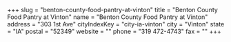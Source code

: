 +++
slug = "benton-county-food-pantry-at-vinton"
title = "Benton County Food Pantry at Vinton"
name = "Benton County Food Pantry at Vinton"
address = "303 1st Ave"
cityIndexKey = "city-ia-vinton"
city = "Vinton"
state = "IA"
postal = "52349"
website = ""
phone = "319 472-4743"
fax = ""
+++
